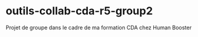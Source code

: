# outils-collab-cda-r5-group2
Projet de groupe dans le cadre de ma formation CDA chez Human Booster
